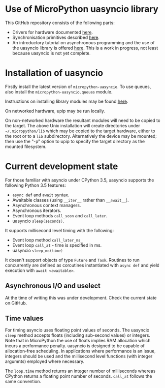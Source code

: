 # Use of MicroPython uasyncio library

This GitHub repository consists of the following parts:
 * Drivers for hardware documented [here](./DRIVERS.md).
 * Synchronisation primitives described [here](./PRIMITIVES.md).
 * An introductory tutorial on asynchronous programming and the use of the
 uasyncio library is offered [here](./TUTORIAL.md). This is a work in progress,
 not least because uasyncio is not yet complete.

# Installation of uasyncio

Firstly install the latest version of ``micropython-uasyncio``. To use queues, also
install the ``micropython-uasyncio.queues`` module.

Instructions on installing library modules may be found [here](https://github.com/micropython/micropython-lib).

On networked hardware, upip may be run locally.

On non-networked hardware the resultant modules will need to be copied to the
target. The above Unix installation will create directories under
``~/.micropython/lib`` which may be copied to the target hardware, either to
the root or to a ``lib`` subdirectory. Alternatively the device may be mounted;
then use the "-p" option to upip to specify the target directory as the mounted
filesystem.

# Current development state

For those familiar with asyncio under CPython 3.5, uasyncio supports the
following Python 3.5 features:

 * ``async def`` and ``await`` syntax.
 * Awaitable classes (using ``__iter__`` rather than ``__await__``).
 * Asynchronous context managers.
 * Asynchronous iterators.
 * Event loop methods ``call_soon`` and ``call_later``.
 * uasyncio ``sleep(seconds)``.

It supports millisecond level timing with the following:

 * Event loop method ``call_later_ms_``
 * Event loop ``call_at`` - time is specified in ms.
 * uasyncio ``sleep_ms(time)``

It doesn't support objects of type ``Future`` and ``Task``. Routines to run
concurrently are defined as coroutines instantiated with ``async def`` and
yield execution with ``await <awaitable>``.

## Asynchronous I/O and uselect

At the time of writing this was under development. Check the current state on
GitHub.

## Time values

For timing asyncio uses floating point values of seconds. The uasyncio ``sleep``
method accepts floats (including sub-second values) or integers. Note that in
MicroPython the use of floats implies RAM allocation which incurs a performance
penalty. uasyncio is designed to be capable of allocation-free scheduling. In
applications where performance is an issue, integers should be used and the
millisecond level functions (with integer argumnts) employed where necessary.

The ``loop.time`` method returns an integer number of milliseconds whereas
CPython returns a floating point number of seconds. ``call_at`` follows the
same convention.
